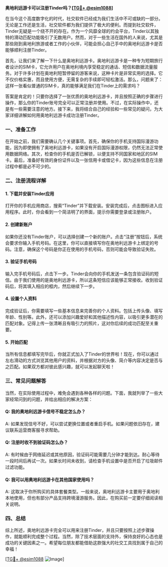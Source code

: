 **奥地利远游卡可以注册Tinder吗？[[TG💪+ @esim1088](https://t.me/s/esim1088)]**

在当今这个高度数字化的时代，社交软件已经成为我们生活中不可或缺的一部分。无论是工作还是生活，社交软件都为我们提供了极大的便利。而提到社交软件，Tinder无疑是一个绕不开的存在。作为一个风靡全球的约会平台，Tinder以其独特的滑动匹配功能吸引了无数用户。然而，对于一些生活在国外的人来说，尤其是那些刚到奥地利旅游或者工作的小伙伴，可能会担心自己手中的奥地利远游卡是否能够顺利注册Tinder。

首先，让我们来了解一下什么是奥地利远游卡。奥地利远游卡是一种专为短期旅行者设计的SIM卡，它允许用户在奥地利境内享受稳定的通话、短信和数据流量服务。对于许多计划在奥地利短暂停留的游客来说，这种卡片是非常实用的选择。它不仅价格实惠，而且使用方便，无需复杂的手续即可轻松激活。那么，问题来了：这样一张看似普通的SIM卡，真的能够满足我们在Tinder上的需求吗？

答案是肯定的！只要你选择了一张优质的奥地利远游卡，并且按照正确的步骤进行操作，那么你的Tinder账号完全可以正常注册并使用。不过，在实际操作中，还是有一些需要注意的地方。接下来，我将结合自己的经验和一些常见的疑问，为大家详细讲解如何用奥地利远游卡成功注册Tinder。

### 一、准备工作

在开始之前，我们需要确认几个关键事项。首先，确保你的手机支持国际漫游功能，因为即使拥有了奥地利远游卡，如果没有开启国际漫游权限，仍然无法正常使用数据网络。其次，检查你的手机是否已解锁，以便支持不同国家和地区的SIM卡。最后，准备好有效的身份证件以及一张信用卡或借记卡，因为这些信息在注册过程中都是必不可少的。

### 二、注册流程详解

#### 1. 下载并安装Tinder应用

打开你的手机应用商店，搜索“Tinder”并下载安装。安装完成后，点击图标进入应用程序。此时，你会看到一个简洁明了的界面，提示你需要登录或注册账户。

#### 2. 创建新账户

如果你还没有Tinder账户，可以选择创建一个新的账户。点击“注册”按钮后，系统会要求你输入手机号码。在这里，你可以直接填写你在奥地利远游卡上绑定的号码。注意，确保这个号码是你正在使用的手机号码，否则可能会导致验证失败。

#### 3. 验证手机号码

输入完手机号码后，点击下一步。Tinder会向你的手机发送一条包含验证码的短信。由于我们使用的是奥地利远游卡，所以这条短信应该能够正常接收。收到验证码后，将其填入相应的框内，然后继续下一步。

#### 4. 设置个人资料

完成验证后，你需要填写一些基本信息来完善你的个人资料。包括上传头像、填写年龄、性别等。此外，还可以添加兴趣爱好和其他描述性内容，以吸引更多潜在的匹配对象。记得上传一张清晰且有吸引力的照片，这对你后续的成功匹配至关重要。

#### 5. 开始匹配

当所有信息都填写完毕后，你就正式加入了Tinder的世界啦！现在，你可以通过左右滑动的方式浏览其他用户的资料，并根据对方的头像、简介等内容决定是否与之匹配。如果双方都对彼此感兴趣，就可以发起聊天啦！

### 三、常见问题解答

当然，在实际使用过程中，难免会遇到各种各样的问题。下面，我就列举了一些大家经常问到的问题，并给出相应的解决方案：

#### Q: 我的奥地利远游卡信号不稳定怎么办？
A: 如果发现信号不好，可以尝试更换位置或者重启手机。如果问题依旧存在，建议联系运营商客服寻求帮助。

#### Q: 注册时收不到验证码怎么办？
A: 有时候由于网络延迟或其他原因，验证码可能需要几分钟才能到达。耐心等待一段时间后再试一次。如果长时间未收到，请检查手机设置中是否开启了垃圾邮件过滤功能。

#### Q: 我可以用奥地利远游卡在其他国家使用吗？
A: 这取决于你所购买的具体套餐类型。一般来说，奥地利远游卡主要用于奥地利本地使用，但也有部分产品支持跨境漫游服务。因此，在购买前一定要仔细阅读相关说明。

### 四、总结

综上所述，奥地利远游卡完全可以用来注册Tinder，并且只要按照上述步骤操作，就能顺利完成整个过程。当然，除了技术层面的支持外，保持良好的心态也是成功的关键因素之一。希望每位朋友都能借助这款强大的社交工具找到属于自己的幸福！

[[TG💪+ @esim1088](https://t.me/s/esim1088) ![Image](https://i.postimg.cc/4NQfJmqS/Snipaste-2025-05-13-00-14-12.png)]